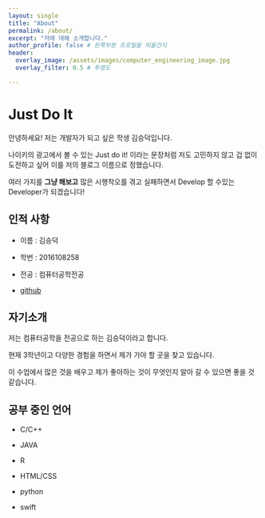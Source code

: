 ```yaml
---
layout: single
title: "About"
permalink: /about/
excerpt: "저에 대해 소개합니다."
author_profile: false # 왼쪽부분 프로필을 띄울건지
header:
  overlay_image: /assets/images/computer_engineering_image.jpg
  overlay_filter: 0.5 # 투명도

---
```


# Just Do It
 안녕하세요! 저는 개발자가 되고 싶은 학생 김승덕입니다. 



나이키의 광고에서 볼 수 있는 Just do it! 이라는 문장처럼 저도 고민하지 않고 겁 없이 도전하고 싶어 이를 저의 블로그 이름으로 정했습니다.

여러 가지를 __그냥 해보고__ 많은 시행착오를 겪고 실패하면서 Develop 할 수있는 Developer가 되겠습니다!

## 인적 사항

- 이름 : 김승덕

- 학번 : 2016108258

- 전공 : 컴퓨터공학전공

- [github](https://github.com/kimseungdeok)

## 자기소개
저는 컴퓨터공학을 전공으로 하는 김승덕이라고 합니다.

현재 3학년이고 다양한 경험을 하면서 제가 가야 할 곳을 찾고 있습니다. 

이 수업에서 많은 것을 배우고 제가 좋아하는 것이 무엇인지 알아 갈 수 있으면 좋을 것 같습니다.

## 공부 중인 언어
- C/C++ 

- JAVA

- R

- HTML/CSS

- python

- swift


